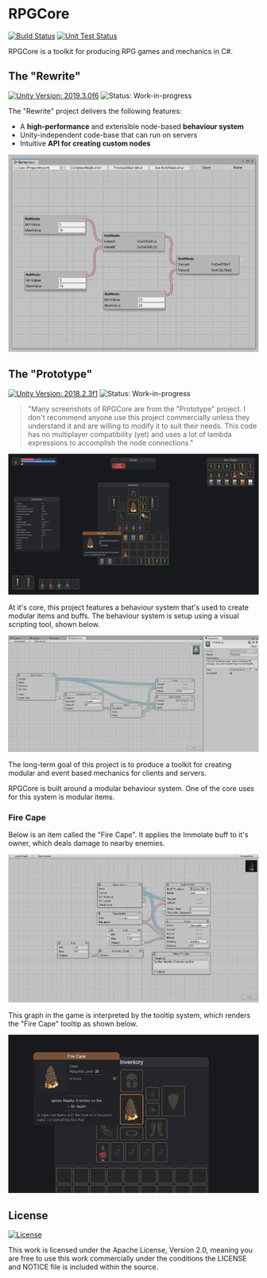 # RPGCore

[![Build Status](https://github.com/Fydar/RPGCore/workflows/Build/badge.svg)](https://github.com/Fydar/RPGCore/actions?query=workflow%3ABuild)
[![Unit Test Status](https://github.com/Fydar/RPGCore/workflows/Unit%20Tests/badge.svg)](https://github.com/Fydar/RPGCore/actions?query=workflow%3A%22Unit+Tests%22)

RPGCore is a toolkit for producing RPG games and mechanics in C#.

## The "Rewrite"

[![Unity Version: 2019.3.0f6](https://img.shields.io/badge/Unity-2019.3.0f6-333333.svg?logo=unity)](https://unity3d.com/get-unity/download/archive) ![Status: Work-in-progress](https://img.shields.io/badge/status-work--in--progress-orange)

The "Rewrite" project delivers the following features:

- A **high-performance** and extensible node-based **behaviour system**
- Unity-independent code-base that can run on servers
- Intuitive **API for creating custom nodes**

![Rewrite Editor](./docs/img/wip-editor.png)

## The "Prototype"

[![Unity Version: 2018.2.3f1](https://img.shields.io/badge/Unity-2018.2.3f1-333333.svg?logo=unity)](https://unity3d.com/get-unity/download/archive) ![Status: Work-in-progress](https://img.shields.io/badge/status-released-brightgreen)

> "Many screenshots of RPGCore are from the "Prototype" project. I don't recommend anyone use this project commercially unless they understand it and are willing to modify it to suit their needs. This code has no multiplayer compatibility (yet) and uses a lot of lambda expressions to accomplish the node connections."

![RPGCore Main Demo][MainImage]

At it's core, this project features a behaviour system that's used to create modular items and buffs. The behaviour system is setup using a visual scripting tool, shown below.

![Graph Demo][ChargingBuff]

The long-term goal of this project is to produce a toolkit for creating modular and event based mechanics for clients and servers.

RPGCore is built around a modular behaviour system. One of the core uses for this system is modular items.

### Fire Cape

Below is an item called the "Fire Cape". It applies the Immolate buff to it's owner, which deals damage to nearby enemies.

![Fire Cape Graph][FireCapeGraph]

This graph in the game is interpreted by the tooltip system, which renders the "Fire Cape" tooltip as shown below.

![Fire Cape Tooltip][FireCapeTooltip]

## License

[![License](https://img.shields.io/github/license/Fydar/RPGCore)](https://github.com/Fydar/RPGCore/blob/master/LICENSE)

This work is licensed under the Apache License, Version 2.0, meaning you are free to use this work commercially under the conditions the LICENSE and NOTICE file is included within the source.

[MainImage]: ./docs/screenshots/Main.png

[ChargingBuff]: ./docs/screenshots/ChargingBuff.png
[ImmolateBuff]: ./docs/screenshots/ImmolateBuff.png
[PosionedDebuff]: ./docs/screenshots/PosionedDebuff.png

[PoisonPotion]: ./docs/screenshots/PoisonPotion.png
[FireCapeGraph]: ./docs/screenshots/FireCapeGraph.png

[ItemIcons]: ./docs/screenshots/FireCapeTooltip.png
[FireCapeTooltip]: ./docs/screenshots/FireCapeTooltip.png
[HealthPotion]: ./docs/screenshots/HealthPotion.png
[EnchantmentsTooltip]: ./docs/screenshots/EnchantmentsTooltip.png
